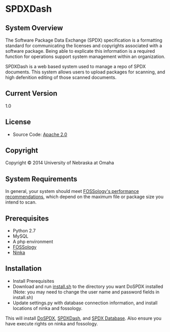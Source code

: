 SPDXDash
======

System Overview
---------------
<div>
  <p>
  The Software Package Data Exchange (SPDX) specification is a formatting standard for communicating the licenses and copyrights associated with a software package. Being able to explicate this information is a required function for operations support system management within an organization.
  </p>
  
  <p>
  SPDXDash is a web based system used to manage a repo of SPDX documents. This system allows users to upload packages for scanning, and high defenition editing of those scanned documents.
  </p>
</div>

Current Version
---------------
1.0

License
-------
<ul>
  <li>Source Code: <a href="https://github.com/zwmcfarland/SPDXDash/blob/master/LICENSE">Apache 2.0</a></li>
</ul>

Copyright
---------
Copyright © 2014 University of Nebraska at Omaha

System Requirements
-------------------
In general, your system should meet <a href="http://www.fossology.org/projects/fossology/wiki/SysConfig">FOSSology's performance recommendations</a>, which depend on the maximum file or package size you intend to scan.

Prerequisites
-----------------
- Python 2.7
- MySQL
- A php environment
- <a href="http://www.fossology.org/">FOSSology</a>
- <a href="http://ninka.turingmachine.org/#sec-3">Ninka</a>

Installation
------------
- Install Prerequisites
- Download and run <a href="https://github.com/zwmcfarland/DoSPDX/blob/master/install.sh">install.sh</a> to the directory you want DoSPDX installed (Note: you may need to change the user name and password fields in install.sh)
- Update settings.py with database connection information, and install locations of ninka and fossology.

This will install <a href="https://github.com/zwmcfarland/DoSPDX">DoSPDX</a>, <a href="https://github.com/zwmcfarland/SPDXDash">SPDXDash</a>, and <a href="https://github.com/spdx-tools/Database">SPDX Database</a>. Also ensure you have execute rights on ninka and fossology.
